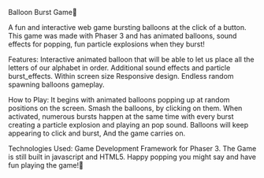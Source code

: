 Balloon Burst Game🎈

A fun and interactive web game bursting balloons at the click of a button. This game was made with Phaser 3 and has animated balloons, sound effects for popping, fun particle explosions when they burst!

Features:
Interactive animated balloon that will be able to let us place all the letters of our alphabet in order.
Additional sound effects and particle burst_effects.
Within screen size Responsive design.
Endless random spawning balloons gameplay. 

How to Play:
It begins with animated balloons popping up at random positions on the screen.
Smash the balloons, by clicking on them.
When activated, numerous bursts happen at the same time with every burst creating a particle explosion and playing an pop sound.
Balloons will keep appearing to click and burst, And the game carries on.

Technologies Used:
Game Development Framework for Phaser 3.
The Game is still built in javascript and HTML5.
                                                                              Happy popping you might say and have fun playing the game!🙂
